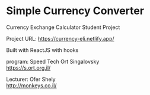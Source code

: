 # Simple Currency Converter

Currency Exchange Calculator Student Project <br/>

Project URL: https://currency-eli.netlify.app/ <br/>

Built with ReactJS with hooks

program: Speed Tech Ort Singalovsky <br/>
https://s.ort.org.il/ <br/>

Lecturer: Ofer Shely <br/>
http://monkeys.co.il/ <br/>

